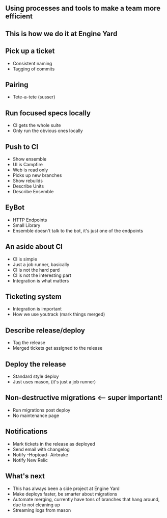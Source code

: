 ## Using processes and tools to make a team more efficient

## This is how we do it at Engine Yard

## Pick up a ticket
* Consistent naming
* Tagging of commits

## Pairing
* Tete-a-tete (susser)

## Run focused specs locally
* CI gets the whole suite
* Only run the obvious ones locally

## Push to CI
* Show ensemble
* UI is Campfire
* Web is read only
* Picks up new branches
* Show rebuilds
* Describe Units
* Describe Ensemble

## EyBot
* HTTP Endpoints
* Small Library
* Ensemble doesn't talk to the bot, it's just one of the endpoints

## An aside about CI
* CI is simple
* Just a job runner, basically
* CI is not the hard pard
* CI is not the interesting part
* Integration is what matters

## Ticketing system
* Integration is important
* How we use youtrack (mark things merged)

## Describe release/deploy
* Tag the release
* Merged tickets get assigned to the release

## Deploy the release
* Standard style deploy
* Just uses mason, (it's just a job runner)

## Non-destructive migrations <-- super important!
* Run migrations post deploy
* No maintenance page

## Notifications
* Mark tickets in the release as deployed
* Send email with changelog
* Notify -Hoptoad- Airbrake
* Notify New Relic

## What's next
* This has always been a side project at Engine Yard
* Make deploys faster, be smarter about migrations
* Automate merging, currently have tons of branches that hang around, due to not cleaning up
* Streaming logs from mason
